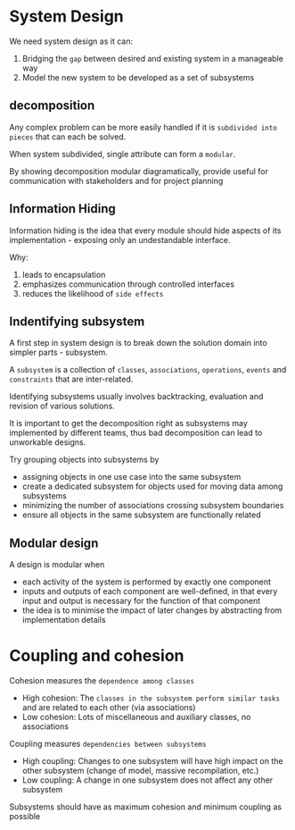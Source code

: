 # System Design
We need system design as it can:
1. Bridging the `gap` between desired and existing system in a manageable way
2. Model the new system to be developed as a set of subsystems

## decomposition
Any complex problem can be more easily handled if it is `subdivided into pieces` that can each be solved.

When system subdivided, single attribute can form a `modular`.

By showing decomposition modular diagramatically, provide useful for communication with stakeholders and for
project planning

## Information Hiding
Information hiding is the idea that every module should hide aspects of its implementation - exposing only an undestandable interface. 

Why:
1. leads to encapsulation
2. emphasizes communication through controlled interfaces
3. reduces the likelihood of `side effects`

## Indentifying subsystem
A first step in system design is to break down the solution domain into simpler parts - subsystem.

A `subsystem` is a collection of `classes`, `associations`, `operations`, `events` and `constraints` that are inter-related. 

Identifying subsystems usually involves backtracking, evaluation and revision of various solutions.

It is important to get the decomposition right as subsystems may implemented by different teams, thus bad decomposition can lead to unworkable designs.

Try grouping objects into subsystems by
* assigning objects in one use case into the same subsystem
* create a dedicated subsystem for objects used for moving data among subsystems
* minimizing the number of associations crossing subsystem boundaries
* ensure all objects in the same subsystem are functionally related

## Modular design
A design is modular when
* each activity of the system is performed by exactly one component
* inputs and outputs of each component are well-defined, in that every input and output is necessary for the function of that component
* the idea is to minimise the impact of later changes by abstracting from implementation details

# Coupling and cohesion
Cohesion measures the `dependence among classes`
* High cohesion: The `classes in the subsystem perform similar tasks` and are related to each other (via associations)
* Low cohesion: Lots of miscellaneous and auxiliary classes, no associations

Coupling measures `dependencies between subsystems`
* High coupling: Changes to one subsystem will have high impact on the other subsystem (change of model, massive recompilation, etc.)
* Low coupling: A change in one subsystem does not affect any other subsystem

Subsystems should have as maximum cohesion and minimum coupling as possible
